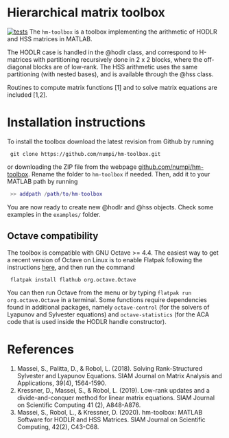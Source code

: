 # Hierarchical matrix toolbox

[![tests](https://github.com/numpi/hm-toolbox/actions/workflows/automatic-testing.yml/badge.svg)](https://github.com/numpi/hm-toolbox/actions/workflows/automatic-testing.yml)
The <code>hm-toolbox</code> is a toolbox implementing the arithmetic of HODLR and HSS matrices in MATLAB. 

The HODLR case is handled in the @hodlr class, and correspond to H-matrices with partitioning
recursively done in 2 x 2 blocks, where the off-diagonal blocks are of low-rank. The HSS 
arithmetic uses the same partitioning (with nested bases), and is available through the
@hss class. 

Routines to compute matrix functions [1] and to solve matrix equations are included [1,2]. 

# Installation instructions

To install the toolbox download the latest revision from Github by running
```
 git clone https://github.com/numpi/hm-toolbox.git
```

or downloading the ZIP file from the webpage [github.com/numpi/hm-toolbox](https://github.com/numpi/hm-toolbox). 
Rename the folder to <code>hm-toolbox</code> if needed. Then, add it to your MATLAB path by running
```Matlab
 >> addpath /path/to/hm-toolbox
```

You are now ready to create new @hodlr and @hss objects. Check some examples in the
<code>examples/</code> folder. 

## Octave compatibility
The toolbox is compatible with GNU Octave >= 4.4. The easiest way to get a
recent version of Octave on Linux is to enable Flatpak following the instructions
[here](https://flatpak.org/setup/), and then run the command 
```
 flatpak install flathub org.octave.Octave
```
You can then run Octave from the menu or by typing <code>flatpak run org.octave.Octave</code> in a terminal. 
Some functions require dependencies found in additional packages, namely <code>octave-control</code>
(for the solvers of Lyapunov and Sylvester equations) and <code>octave-statistics</code> (for
the ACA code that is used inside the HODLR handle constructor). 

# References

1. Massei, S., Palitta, D., & Robol, L. (2018). Solving Rank-Structured Sylvester and Lyapunov Equations. SIAM Journal on Matrix Analysis and Applications, 39(4), 1564-1590.
2. Kressner, D., Massei, S., & Robol, L. (2019). Low-rank updates and a divide-and-conquer method for linear matrix equations. SIAM Journal on Scientific Computing 41 (2), A848-A876.
3. Massei, S., Robol, L., & Kressner, D. (2020). hm-toolbox: MATLAB Software for HODLR and HSS Matrices. SIAM Journal on Scientific Computing, 42(2), C43-C68.
